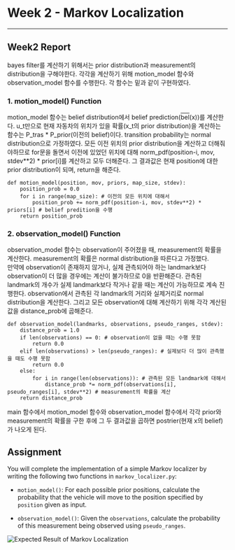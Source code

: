 # Week 2 - Markov Localization

---

[//]: # (Image References)
[plot]: ./markov.gif

## Week2 Report

bayes filter를 계산하기 위해서는 prior distribution과 measurement의 distribution을 구해야한다.
각각을 계산하기 위해 motion_model 함수와 observation_model 함수를 수행한다.
각 함수는 밑과 같이 구현하였다.

### 1. motion_model() Function
motion_model 함수는 belief distribution에서 belief prediction(<span style="text-decoration:overline">bel</span>(x))를 계산한다.
u_t만으로 현재 자동차의 위치가 있을 확률(x_t의 prior distribution)을 계산하는 함수는 P_tras * P_prior(이전의 belief)이다.
transition probability는 normal distribution으로 가정하였다.
모든 이전 위치의 prior distribution을 계산하고 더해줘야하므로 for문을 돌면서 이전에 있었던 위치에 대해 
norm_pdf(position-i, mov, stdev**2) * prior[i]를 계산하고 모두 더해준다.
그 결과값은 현재 position에 대한 prior distribution이 되며, return을 해준다. 
```angular2html
def motion_model(position, mov, priors, map_size, stdev):
    position_prob = 0.0
    for i in range(map_size): # 이전의 모든 위치에 대해서 
        position_prob += norm_pdf(position-i, mov, stdev**2) * priors[i] # belief predition을 수행
    return position_prob
```
### 2. observation_model() Function
observation_model 함수는 observation이 주어졌을 때, measurement의 확률을 계산한다. 
measurement의 확률은 normal distribution을 따른다고 가정했다.  
만약에 observation이 존재하지 않거나, 실제 관측되어야 하는 landmark보다 observation이 더 많을 경우에는 계산이 불가하므로 0을 반환해준다.
관측된 landmark의 개수가 실제 landmark보다 작거나 같을 때는 계산이 가능하므로 계속 진행한다.
observation에서 관측된 각 landmark의 거리와 실제거리로 normal distribution을 계산한다. 그리고 모든 observation에 대해 계산하기 위해
각각 계산된 값을 distance_prob에 곱해준다.
```angular2html
def observation_model(landmarks, observations, pseudo_ranges, stdev):
    distance_prob = 1.0
    if len(observations) == 0: # observation이 없을 때는 수행 못함
        return 0.0
    elif len(observations) > len(pseudo_ranges): # 실제보다 더 많이 관측했을 때도 수행 못함
        return 0.0
    else:
        for i in range(len(observations)): # 관측된 모든 landmark에 대해서
            distance_prob *= norm_pdf(observations[i], pseudo_ranges[i], stdev**2) # measurement의 확률을 계산
    return distance_prob
```

main 함수에서 motion_model 함수와 observation_model 함수에서 각각 prior와 measurement의 확률을 구한 후에 
그 두 결과값을 곱하면 postrier(현재 x의 belief)가 나오게 된다. 

## Assignment

You will complete the implementation of a simple Markov localizer by writing the following two functions in `markov_localizer.py`:

* `motion_model()`: For each possible prior positions, calculate the probability that the vehicle will move to the position specified by `position` given as input.

* `observation_model()`: Given the `observations`, calculate the probability of this measurement being observed using `pseudo_ranges`.


![Expected Result of Markov Localization][plot]

